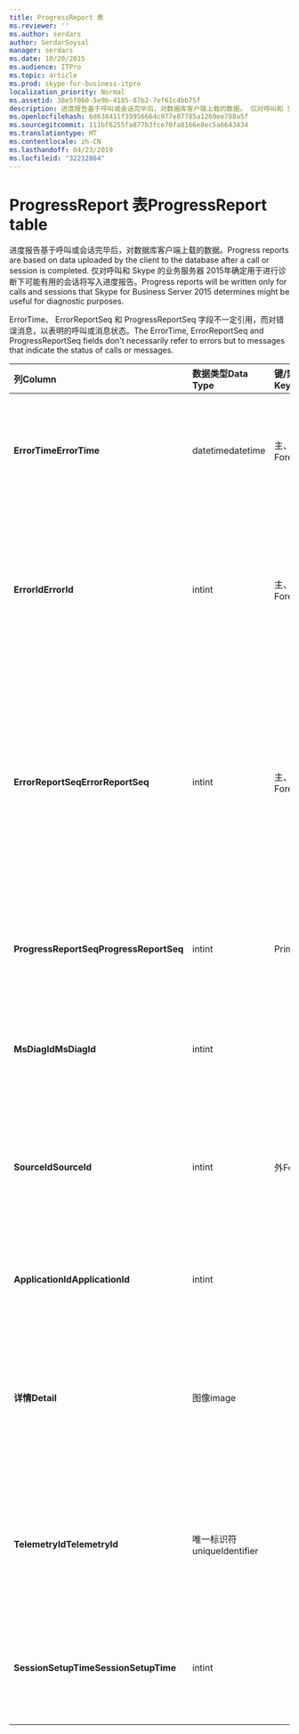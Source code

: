 ```yaml
---
title: ProgressReport 表
ms.reviewer: ''
ms.author: serdars
author: SerdarSoysal
manager: serdars
ms.date: 10/20/2015
ms.audience: ITPro
ms.topic: article
ms.prod: skype-for-business-itpro
localization_priority: Normal
ms.assetid: 38e5f060-5e9b-4185-87b2-7ef61c4bb75f
description: 进度报告基于呼叫或会话完毕后，对数据库客户端上载的数据。 仅对呼叫和 Skype 的业务服务器 2015年确定用于进行诊断下可能有用的会话将写入进度报告。
ms.openlocfilehash: 6d638411f39956664c977e87785a1269ee788a5f
ms.sourcegitcommit: 111bf6255fa877b3fce70fa8166e8ec5a6643434
ms.translationtype: MT
ms.contentlocale: zh-CN
ms.lasthandoff: 04/23/2019
ms.locfileid: "32212864"
---
```

# <a name="progressreport-table"></a><span data-ttu-id="bd84d-104">ProgressReport 表</span><span class="sxs-lookup"><span data-stu-id="bd84d-104">ProgressReport table</span></span>
 
<span data-ttu-id="bd84d-105">进度报告基于呼叫或会话完毕后，对数据库客户端上载的数据。</span><span class="sxs-lookup"><span data-stu-id="bd84d-105">Progress reports are based on data uploaded by the client to the database after a call or session is completed.</span></span> <span data-ttu-id="bd84d-106">仅对呼叫和 Skype 的业务服务器 2015年确定用于进行诊断下可能有用的会话将写入进度报告。</span><span class="sxs-lookup"><span data-stu-id="bd84d-106">Progress reports will be written only for calls and sessions that Skype for Business Server 2015 determines might be useful for diagnostic purposes.</span></span>
  
<span data-ttu-id="bd84d-107">ErrorTime、 ErrorReportSeq 和 ProgressReportSeq 字段不一定引用，而对错误消息，以表明的呼叫或消息状态。</span><span class="sxs-lookup"><span data-stu-id="bd84d-107">The ErrorTime, ErrorReportSeq and ProgressReportSeq fields don't necessarily refer to errors but to messages that indicate the status of calls or messages.</span></span>
  
|<span data-ttu-id="bd84d-108">**列**</span><span class="sxs-lookup"><span data-stu-id="bd84d-108">**Column**</span></span>|<span data-ttu-id="bd84d-109">**数据类型**</span><span class="sxs-lookup"><span data-stu-id="bd84d-109">**Data Type**</span></span>|<span data-ttu-id="bd84d-110">**键/索引**</span><span class="sxs-lookup"><span data-stu-id="bd84d-110">**Key/Index**</span></span>|<span data-ttu-id="bd84d-111">**详细信息**</span><span class="sxs-lookup"><span data-stu-id="bd84d-111">**Details**</span></span>|
|:-----|:-----|:-----|:-----|
|<span data-ttu-id="bd84d-112">**ErrorTime**</span><span class="sxs-lookup"><span data-stu-id="bd84d-112">**ErrorTime**</span></span> <br/> |<span data-ttu-id="bd84d-113">datetime</span><span class="sxs-lookup"><span data-stu-id="bd84d-113">datetime</span></span>  <br/> |<span data-ttu-id="bd84d-114">主、 外</span><span class="sxs-lookup"><span data-stu-id="bd84d-114">Primary, Foreign</span></span>  <br/> |<span data-ttu-id="bd84d-115">日期和时间的进度错误报告包含此进度报告。</span><span class="sxs-lookup"><span data-stu-id="bd84d-115">Date and time of the progress error report that contains this progress report.</span></span> <span data-ttu-id="bd84d-116">请参阅[ErrorReport 表中的业务服务器 2015 Skype](errorreport.md)的详细信息。</span><span class="sxs-lookup"><span data-stu-id="bd84d-116">See the [ErrorReport table in Skype for Business Server 2015](errorreport.md) for more information.</span></span> <br/> |
|<span data-ttu-id="bd84d-117">**ErrorId**</span><span class="sxs-lookup"><span data-stu-id="bd84d-117">**ErrorId**</span></span> <br/> |<span data-ttu-id="bd84d-118">int</span><span class="sxs-lookup"><span data-stu-id="bd84d-118">int</span></span>  <br/> |<span data-ttu-id="bd84d-119">主、 外</span><span class="sxs-lookup"><span data-stu-id="bd84d-119">Primary, Foreign</span></span>  <br/> |<span data-ttu-id="bd84d-120">ErrorTime，ProgressReportSeq 来唯一地标识进度报告与配合使用的 ID 号。</span><span class="sxs-lookup"><span data-stu-id="bd84d-120">ID number used in conjunction with ErrorTime, ProgressReportSeq to uniquely identify a progress report.</span></span> <span data-ttu-id="bd84d-121">请参阅[ErrorReport 表中的业务服务器 2015 Skype](errorreport.md)的详细信息。</span><span class="sxs-lookup"><span data-stu-id="bd84d-121">See the [ErrorReport table in Skype for Business Server 2015](errorreport.md) for more information.</span></span> <br/> |
|<span data-ttu-id="bd84d-122">**ErrorReportSeq**</span><span class="sxs-lookup"><span data-stu-id="bd84d-122">**ErrorReportSeq**</span></span> <br/> |<span data-ttu-id="bd84d-123">int</span><span class="sxs-lookup"><span data-stu-id="bd84d-123">int</span></span>  <br/> |<span data-ttu-id="bd84d-124">主、 外</span><span class="sxs-lookup"><span data-stu-id="bd84d-124">Primary, Foreign</span></span>  <br/> |<span data-ttu-id="bd84d-125">标识错误报告的 ID 号。</span><span class="sxs-lookup"><span data-stu-id="bd84d-125">ID number that identifies the error report.</span></span> <span data-ttu-id="bd84d-126">ErrorReporSeq 与 ErrorTime 配合使用，来唯一地标识错误报告。</span><span class="sxs-lookup"><span data-stu-id="bd84d-126">ErrorReporSeq is used in conjunction with ErrorTime to uniquely identify an error report.</span></span> <span data-ttu-id="bd84d-127">[ErrorReport 表中的业务服务器 2015 Skype](errorreport.md)的详细信息，请参阅</span><span class="sxs-lookup"><span data-stu-id="bd84d-127">See the [ErrorReport table in Skype for Business Server 2015](errorreport.md) for more information</span></span> <br/> <span data-ttu-id="bd84d-128">此字段是在 Microsoft Lync Server 2013 中引入的。</span><span class="sxs-lookup"><span data-stu-id="bd84d-128">This field was introduced in Microsoft Lync Server 2013.</span></span>  <br/> |
|<span data-ttu-id="bd84d-129">**ProgressReportSeq**</span><span class="sxs-lookup"><span data-stu-id="bd84d-129">**ProgressReportSeq**</span></span> <br/> |<span data-ttu-id="bd84d-130">int</span><span class="sxs-lookup"><span data-stu-id="bd84d-130">int</span></span>  <br/> |<span data-ttu-id="bd84d-131">Primary</span><span class="sxs-lookup"><span data-stu-id="bd84d-131">Primary</span></span>  <br/> |<span data-ttu-id="bd84d-132">若要确定进度报告的 ID 号。</span><span class="sxs-lookup"><span data-stu-id="bd84d-132">ID number to identify the progress report.</span></span> <span data-ttu-id="bd84d-133">与 ErrorTime 和 ErrorReportSeq 结合使用来唯一地标识进度报告。</span><span class="sxs-lookup"><span data-stu-id="bd84d-133">Used in conjunction with ErrorTime and ErrorReportSeq to uniquely identify a progress report.</span></span>  <br/> |
|<span data-ttu-id="bd84d-134">**MsDiagId**</span><span class="sxs-lookup"><span data-stu-id="bd84d-134">**MsDiagId**</span></span> <br/> |<span data-ttu-id="bd84d-135">int</span><span class="sxs-lookup"><span data-stu-id="bd84d-135">int</span></span>  <br/> ||<span data-ttu-id="bd84d-136">进度报告的诊断 ID。</span><span class="sxs-lookup"><span data-stu-id="bd84d-136">Diagnostic ID of the progress report.</span></span>  <br/> <span data-ttu-id="bd84d-137">此字段是在 Microsoft Lync Server 2013 中引入的。</span><span class="sxs-lookup"><span data-stu-id="bd84d-137">This field was introduced in Microsoft Lync Server 2013.</span></span>  <br/> |
|<span data-ttu-id="bd84d-138">**SourceId**</span><span class="sxs-lookup"><span data-stu-id="bd84d-138">**SourceId**</span></span> <br/> |<span data-ttu-id="bd84d-139">int</span><span class="sxs-lookup"><span data-stu-id="bd84d-139">int</span></span>  <br/> |<span data-ttu-id="bd84d-140">外</span><span class="sxs-lookup"><span data-stu-id="bd84d-140">Foreign</span></span>  <br/> |<span data-ttu-id="bd84d-141">（如果报告发送自服务器组件） 发送错误报告的服务器。</span><span class="sxs-lookup"><span data-stu-id="bd84d-141">Server that sent the error report (if the report was sent from a server component).</span></span> <span data-ttu-id="bd84d-142">请参阅[服务器表](servers.md)的详细信息。此字段是在 Microsoft Lync Server 2013 中引入的。</span><span class="sxs-lookup"><span data-stu-id="bd84d-142">See the [Servers table](servers.md) for more information.This field was introduced in Microsoft Lync Server 2013.</span></span> <br/> |
|<span data-ttu-id="bd84d-143">**ApplicationId**</span><span class="sxs-lookup"><span data-stu-id="bd84d-143">**ApplicationId**</span></span> <br/> |<span data-ttu-id="bd84d-144">int</span><span class="sxs-lookup"><span data-stu-id="bd84d-144">int</span></span>  <br/> ||<span data-ttu-id="bd84d-145">报告是有关 Lync Server 过程。</span><span class="sxs-lookup"><span data-stu-id="bd84d-145">The Lync Server process that the report is about.</span></span> <span data-ttu-id="bd84d-146">请参阅应用程序表的详细信息。</span><span class="sxs-lookup"><span data-stu-id="bd84d-146">See the Application Table for more information.</span></span>  <br/> |
|<span data-ttu-id="bd84d-147">**详情**</span><span class="sxs-lookup"><span data-stu-id="bd84d-147">**Detail**</span></span> <br/> |<span data-ttu-id="bd84d-148">图像</span><span class="sxs-lookup"><span data-stu-id="bd84d-148">image</span></span>  <br/> ||<span data-ttu-id="bd84d-149">进度报告详细信息，以节省空间的二进制格式存储在。可以将此数据转换为文本格式使用以下语法：</span><span class="sxs-lookup"><span data-stu-id="bd84d-149">Progress report details, stored in binary format to save space.This data can be converted to text format using this syntax:</span></span>  <br/> <span data-ttu-id="bd84d-150">cast (cast (Detail as varbinary 作为 varchar(max))</span><span class="sxs-lookup"><span data-stu-id="bd84d-150">cast(cast(Detail as varbinary(max)) as varchar(max))</span></span>  <br/> |
|<span data-ttu-id="bd84d-151">**TelemetryId**</span><span class="sxs-lookup"><span data-stu-id="bd84d-151">**TelemetryId**</span></span> <br/> |<span data-ttu-id="bd84d-152">唯一标识符</span><span class="sxs-lookup"><span data-stu-id="bd84d-152">uniqueIdentifier</span></span>  <br/> ||<span data-ttu-id="bd84d-153">加入会议所涉及不同组件的时间信息关联的唯一标识符。</span><span class="sxs-lookup"><span data-stu-id="bd84d-153">Unique identifier that correlates join time information for the different components involved in a conference.</span></span>  <br/> <span data-ttu-id="bd84d-154">此字段是在 Microsoft Lync Server 2013 中引入的。</span><span class="sxs-lookup"><span data-stu-id="bd84d-154">This field was introduced in Microsoft Lync Server 2013.</span></span>  <br/> |
|<span data-ttu-id="bd84d-155">**SessionSetupTime**</span><span class="sxs-lookup"><span data-stu-id="bd84d-155">**SessionSetupTime**</span></span> <br/> |<span data-ttu-id="bd84d-156">int</span><span class="sxs-lookup"><span data-stu-id="bd84d-156">int</span></span>  <br/> ||<span data-ttu-id="bd84d-157">特定组件加入会议时间 （以毫秒为单位）。</span><span class="sxs-lookup"><span data-stu-id="bd84d-157">Time (in milliseconds) for a specific component to join a conference.</span></span>  <br/> <span data-ttu-id="bd84d-158">此字段是在 Microsoft Lync Server 2013 中引入的。</span><span class="sxs-lookup"><span data-stu-id="bd84d-158">This field was introduced in Microsoft Lync Server 2013.</span></span>  <br/> |
   

